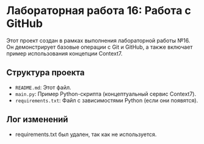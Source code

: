 # Лабораторная работа 16: Работа с GitHub

Этот проект создан в рамках выполнения лабораторной работы №16.
Он демонстрирует базовые операции с Git и GitHub, а также включает пример использования концепции Context7.

## Структура проекта

- `README.md`: Этот файл.
- `main.py`: Пример Python-скрипта (концептуальный сервис Context7).
- `requirements.txt`: Файл с зависимостями Python (если они появятся).

## Лог изменений

- requirements.txt был удален, так как не используется. 